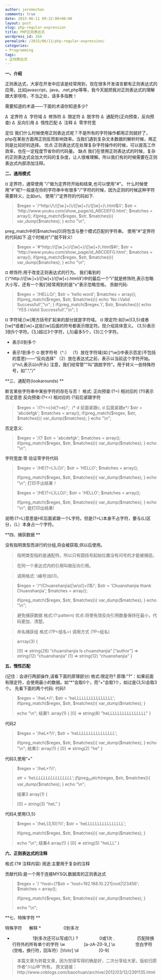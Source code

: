 ```yaml
---
author: jeromechan
comments: true
date: 2015-06-11 09:32:00+00:00
layout: post
slug: php-regular-expression
title: PHP正则表达式
wordpress_id: 264
permalink: /2015/06/11/php-regular-expression/
categories:
- Programming
tags:
- 正则表达式
---
```


**一、介绍**

正则表达式，大家在开发中应该是经常用到，现在很多开发语言都有正则表达式的应用，比如javascript，java，.net,php等等，我今天就把我对正则表达式的理解跟大家唠唠，不当之处，请多多指教！

需要知道的术语——下面的术语你知道多少?

Δ  定界符
Δ  字符域
Δ  修饰符
Δ  限定符
Δ  脱字符
Δ  通配符(正向预查，反向预查)
Δ  反向引用
Δ  惰性匹配
Δ  注释
Δ  零字符宽

定位
我们什么时候使用正则表达式呢？不是所有的字符操作都用正则就好了，php在某些方面用正则反而影响效率。当我们遇到复杂文本数据的解析时候，用正则是比较好的选择。
优点
正则表达式在处理复杂字符操作的时候，可以提高工作效率，也在一定程度节省你的代码量。
缺点
我们在使用正则表达式的时候，复杂的正则表达式会加大代码的复杂度，让人很难理解。所以我们有的时候需要在正则表达式内部添加注释。<!-- more -->

**二、通用模式**

¤ 定界符，通常使用 "/"做为定界符开始和结束,也可以使用"#"。
什么时候使用"#"呢?一般是在你的字符串中有很多"/"字符的时候，因为正则的时候这种字符需要转义，比如uri。
使用"/"定界符的代码如下.


<blockquote>$regex = '/^http:\/\/([\w.]+)\/([\w]+)\/([\w]+)\.html$/i';
$str = 'http://www.youku.com/show_page/id_ABCDEFG.html';
$matches = array();
if(preg_match($regex, $str, $matches)){
var_dump($matches);
}
echo "\n";</blockquote>


preg_match中的$matches[0]将包含与整个模式匹配的字符串。
使用"#"定界符的代码如下.这个时候对"/"就不转义!


<blockquote>$regex = '#^http://([\w.]+)/([\w]+)/([\w]+)\.html$#i';
$str = 'http://www.youku.com/show_page/id_ABCDEFG.html';
$matches = array();
if(preg_match($regex, $str, $matches)){
var_dump($matches);
}
echo "\n";</blockquote>




¤ 修饰符:用于改变正则表达式的行为。
我们看到的('/^http:\/\/([\w.]+)\/([\w]+)\/([\w]+)\.html/**i**')中的最后一个"i"就是修饰符,表示忽略大小写，还有一个我们经常用到的是"x"表示忽略空格。
贡献代码:





<blockquote>$regex = '/HELLO/';
$str = 'hello word';
$matches = array();
if(preg_match($regex, $str, $matches)){
echo 'No i:Valid Successful!',"\n";
}
if(preg_match($regex.'i', $str, $matches)){
echo 'YES i:Valid Successful!',"\n";
}</blockquote>


¤ 字符域:[\w]用方括号扩起来的部分就是字符域。
¤ 限定符:如[\w]{3,5}或者[\w]*或者[\w]+这些[\w]后面的符号都表示限定符。现介绍具体意义。
{3,5}表示3到5个字符。{3,}超过3个字符，{,5}最多5个，{3}三个字符。
* 表示0到多个
+ 表示1到多个
¤ 脱字符号（^:）
（1）放在字符域(如:[^\w])中表示否定(不包括的意思)——“反向选择”
（2）放在表达式之前，表示以当前这个字符开始。(/^n/i,表示以n开头)
注意，我们经常管"\"叫"跳脱字符"。用于转义一些特殊符号，如".","/"

**三、通配符(lookarounds)
**

断言某些字符串中某些字符的存在与否！
格式:
正向预查:(?=) 相对应的 (?!)表示否定意思
反向预查:(?<=) 相对应的 (?前后紧跟字符


<blockquote>$regex = '/(?<=c)d(?=e)/';  /* d 前面紧跟c, d 后面紧跟e*/
$str = 'abcdefgk';
$matches = array();
if(preg_match($regex, $str, $matches)){
var_dump($matches);
}
echo "\n";</blockquote>


否定意义:


<blockquote>$regex = '/(?
$str = 'abcdefgk';
$matches = array();
if(preg_match($regex, $str, $matches)){
var_dump($matches);
}
echo "\n";</blockquote>


字符宽度:零
验证零字符代码


<blockquote>$regex = '/HE(?=L)LO/i';
$str = 'HELLO';
$matches = array();

if(preg_match($regex, $str, $matches)){
var_dump($matches);
}
echo "\n";
打印不出结果！

$regex = '/HE(?=L)LLO/i';
$str = 'HELLO';
$matches = array();

if(preg_match($regex, $str, $matches)){
var_dump($matches);
}
echo "\n";
能打印出结果!</blockquote>


说明:(?=L)意思是HE后面紧跟一个L字符。但是(?=L)本身不占字符，要与(L)区分，（L）本身占一个字符。

**四、捕获数据
**

没有指明类型而进行的分组,将会被获取,供以后使用。

> 指明类型指的是通配符。所以只有圆括号起始位置没有问号的才能被捕捉。

> 在同一个表达式内的引用叫做反向引用。

> 调用格式: \编号(如\1)。


<blockquote>$regex = '/^(Chuanshanjia)[\w\s!]+\1$/';
$str = 'Chuanshanjia thank Chuanshanjia';
$matches = array();

if(preg_match($regex, $str, $matches)){
var_dump($matches);
}
echo "\n";</blockquote>


> 避免捕获数据
格式:(?:pattern)
优点:将使有效反向引用数量保持在最小，代码更加、清楚。

>命名捕获组
格式:(?P<组名>) 调用方式 (?P=组名)


<blockquote>arrray(3) {

[0] =>
string(28) “chuanshanjia Is chuanshanjia”
[“author”] =>
string(12) “chuanshanjia”
[1] =>
string(12) “chuanshanjia"
}</blockquote>


**五、惰性匹配**

(记住：会进行两部操作,请看下面的原理部分)
格式:限定符?
原理:"?"：如果前面有限定符，会使用最小的数据。如“*”会取0个，而“+”会取1个，如过是{3,5}会取3个。
先看下面的两个代码:
代码1


<blockquote>$regex = '/heL*/i';
$str = 'heLLLLLLLLLLLLLLLL';
if(preg_match($regex, $str, $matches)){
var_dump($matches);
}

echo "\n";
结果1:
array(1) {
[0] =>
string(8) "heLLLLLLLLLLLLLLLL"
}</blockquote>


代码2


<blockquote>$regex = '/heL*?/i';
$str = 'heLLLLLLLLLLLLLLLL';

if(preg_match($regex, $str, $matches)){
var_dump($matches);
}
echo "\n";
结果2:
array(1) {
[0] =>
string(2) "he"
}</blockquote>




代码3,使用“+”





<blockquote>$regex = '/heL+?/i';

$str = 'heLLLLLLLLLLLLLLLL';
if(preg_match($regex, $str, $matches)){
var_dump($matches);
}
echo "\n";

结果3
array(1) {

[0] =
string(3) "heL"
}</blockquote>




代码4,使用{3,5}





<blockquote>$regex = '/heL{3,10}?/i';
$str = 'heLLLLLLLLLLLLLLLL';

if(preg_match($regex, $str, $matches)){
var_dump($matches);
}

echo "\n";
结果4
array(1) {
[0] =>
string(5) "heLLL"
}</blockquote>


**六、正则表达式的注释**


格式:(?# 注释内容)
用途:主要用于复杂的注释


贡献代码:是一个用于连接MYSQL数据库的正则表达式


<blockquote>$regex = '/
^host=(?<!\.)([\d.]+)(?!\.) (?#主机地址)
\|
([\w!@#$%^&*()_+\-]+) (?#用户名)
\|
([\w!@#$%^&*()_+\-]+) (?#密码)
(?!\|)$/ix';

$str = 'host=192.168.10.221|root|123456';
$matches = array();

if(preg_match($regex, $str, $matches)){
var_dump($matches);
}

echo "\n";</blockquote>


**七、特殊字符
**

特殊字符      解释
*                   0到多次
+                  1到多次还可以写成{1,}
?                  0或1次
.                   匹配除换行符外的所有单个的字符
\w                [a-zA-Z0-9_]
\s                 空白字符(空格，换行符，回车符）[\t\n\r]
\d                 [0-9]


<blockquote>本篇文章为转载文章，因为觉得写得的确是好，二次分享给大家，版权归原作者“川山甲”所有。
原文链接：http://www.cnblogs.com/baochuan/archive/2012/03/12/2391135.html</blockquote>
